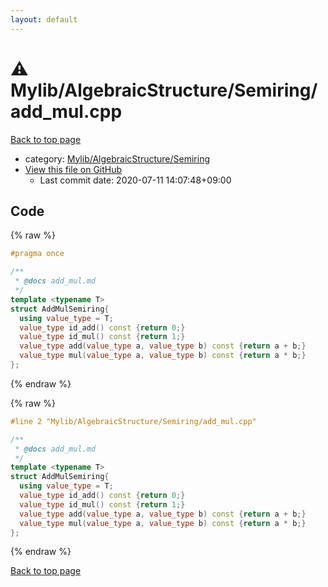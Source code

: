 ```yaml
---
layout: default
---
```


<!-- mathjax config similar to math.stackexchange -->
<script type="text/javascript" async
  src="https://cdnjs.cloudflare.com/ajax/libs/mathjax/2.7.5/MathJax.js?config=TeX-MML-AM_CHTML">
</script>
<script type="text/x-mathjax-config">
  MathJax.Hub.Config({
    TeX: { equationNumbers: { autoNumber: "AMS" }},
    tex2jax: {
      inlineMath: [ ['$','$'] ],
      processEscapes: true
    },
    "HTML-CSS": { matchFontHeight: false },
    displayAlign: "left",
    displayIndent: "2em"
  });
</script>

<script type="text/javascript" src="https://cdnjs.cloudflare.com/ajax/libs/jquery/3.4.1/jquery.min.js"></script>
<script src="https://cdn.jsdelivr.net/npm/jquery-balloon-js@1.1.2/jquery.balloon.min.js" integrity="sha256-ZEYs9VrgAeNuPvs15E39OsyOJaIkXEEt10fzxJ20+2I=" crossorigin="anonymous"></script>
<script type="text/javascript" src="../../../../assets/js/copy-button.js"></script>
<link rel="stylesheet" href="../../../../assets/css/copy-button.css" />


# :warning: Mylib/AlgebraicStructure/Semiring/add_mul.cpp

<a href="../../../../index.html">Back to top page</a>

* category: <a href="../../../../index.html#3df95940e092844fc072dd50b6844b29">Mylib/AlgebraicStructure/Semiring</a>
* <a href="{{ site.github.repository_url }}/blob/master/Mylib/AlgebraicStructure/Semiring/add_mul.cpp">View this file on GitHub</a>
    - Last commit date: 2020-07-11 14:07:48+09:00




## Code

<a id="unbundled"></a>
{% raw %}
```cpp
#pragma once

/**
 * @docs add_mul.md
 */
template <typename T>
struct AddMulSemiring{
  using value_type = T;
  value_type id_add() const {return 0;}
  value_type id_mul() const {return 1;}
  value_type add(value_type a, value_type b) const {return a + b;}
  value_type mul(value_type a, value_type b) const {return a * b;}
};

```
{% endraw %}

<a id="bundled"></a>
{% raw %}
```cpp
#line 2 "Mylib/AlgebraicStructure/Semiring/add_mul.cpp"

/**
 * @docs add_mul.md
 */
template <typename T>
struct AddMulSemiring{
  using value_type = T;
  value_type id_add() const {return 0;}
  value_type id_mul() const {return 1;}
  value_type add(value_type a, value_type b) const {return a + b;}
  value_type mul(value_type a, value_type b) const {return a * b;}
};

```
{% endraw %}

<a href="../../../../index.html">Back to top page</a>

